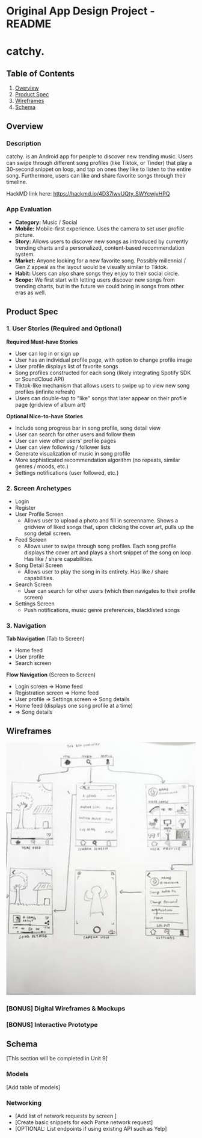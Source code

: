 Original App Design Project - README 
===

# catchy.

## Table of Contents
1. [Overview](#Overview)
1. [Product Spec](#Product-Spec)
1. [Wireframes](#Wireframes)
2. [Schema](#Schema)

## Overview
### Description
catchy. is an Android app for people to discover new trending music. Users can swipe through different song profiles (like Tiktok, or Tinder) that play a 30-second snippet on loop, and tap on ones they like to listen to the entire song. Furthermore, users can like and share favorite songs through their timeline.  

HackMD link here: https://hackmd.io/4D37lwvUQty_SWYcwjvHPQ

### App Evaluation

- **Category:** Music / Social
- **Mobile:** Mobile-first experience. Uses the camera to set user profile picture.
- **Story:** Allows users to discover new songs as introduced by currently trending charts and a personalized, content-based recommendation system.  
- **Market:** Anyone looking for a new favorite song. Possibly millennial / Gen Z appeal as the layout would be visually similar to Tiktok. 
- **Habit:** Users can also share songs they enjoy to their social circle. 
- **Scope:** We first start with letting users discover new songs from trending charts, but in the future we could bring in songs from other eras as well.    

## Product Spec

### 1. User Stories (Required and Optional)

**Required Must-have Stories**

* User can log in or sign up
* User has an individual profile page, with option to change profile image
* User profile displays list of favorite songs
* Song profiles constructed for each song (likely integrating Spotify SDK or SoundCloud API)
* Tiktok-like mechanism that allows users to swipe up to view new song profiles (infinite refresh)
* Users can double-tap to "like" songs that later appear on their profile page (gridview of album art)

**Optional Nice-to-have Stories**

* Include song progress bar in song profile, song detail view
* User can search for other users and follow them
* User can view other users' profile pages
* User can view following / follower lists
* Generate visualization of music in song profile
* More sophisticated recommendation algorithm (no repeats, similar genres / moods, etc.)
* Settings notifications (user followed, etc.)

### 2. Screen Archetypes

* Login
* Register
* User Profile Screen
    * Allows user to upload a photo and fill in screenname. Shows a gridview of liked songs that, upon clicking the cover art, pulls up the song detail screen. 
* Feed Screen
    * Allows user to swipe through song profiles. Each song profile displays the cover art and plays a short snippet of the song on loop. Has like / share capabilities.
* Song Detail Screen
    * Allows user to play the song in its entirety. Has like / share capabilities.
* Search Screen
    *  User can search for other users (which then navigates to their profile screen)
* Settings Screen
    * Push notifications, music genre preferences, blacklisted songs

### 3. Navigation

**Tab Navigation** (Tab to Screen)

* Home feed
* User profile
* Search screen

**Flow Navigation** (Screen to Screen)

* Login screen
  => Home feed
* Registration screen
  => Home feed
* User profile
  => Settings screen
  => Song details
* Home feed (displays one song profile at a time)
* => Song details

## Wireframes
<img src="wireframe.jpg" width=600>

### [BONUS] Digital Wireframes & Mockups

### [BONUS] Interactive Prototype

## Schema 
[This section will be completed in Unit 9]
### Models
[Add table of models]
### Networking
- [Add list of network requests by screen ]
- [Create basic snippets for each Parse network request]
- [OPTIONAL: List endpoints if using existing API such as Yelp]
